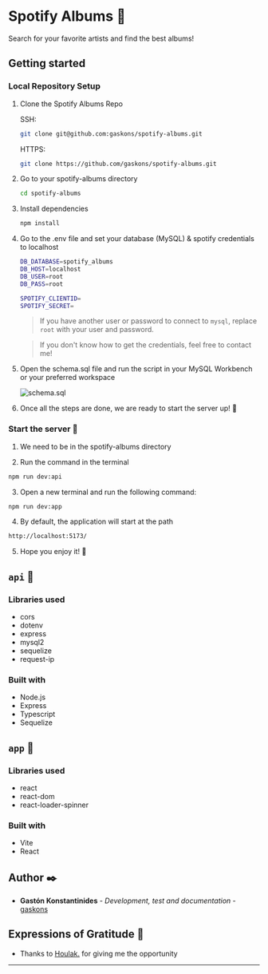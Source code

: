 # Spotify Albums 🎵
Search for your favorite artists and find the best albums!

## Getting started
### Local Repository Setup
1. Clone the Spotify Albums Repo

    SSH:
    ```bash
    git clone git@github.com:gaskons/spotify-albums.git
    ```
    HTTPS:
    ```bash
    git clone https://github.com/gaskons/spotify-albums.git
    ```
    
2. Go to your spotify-albums directory
    
    ```bash
    cd spotify-albums
    ```
    
3. Install dependencies
    
    ```bash
    npm install
    ```
    
4. Go to the .env file and set your database (MySQL) & spotify credentials to localhost
      
      ```bash
      DB_DATABASE=spotify_albums
      DB_HOST=localhost
      DB_USER=root
      DB_PASS=root

      SPOTIFY_CLIENTID=
      SPOTIFY_SECRET=
      ```
      
      > If you have another user or password to connect to <code>mysql</code>, replace <code>root</code> with your user and password.
      
      > If you don't know how to get the credentials, feel free to contact me!
      
5. Open the schema.sql file and run the script in your MySQL Workbench or your preferred workspace
    
     ![schema.sql](https://i.imgur.com/z1Vxmwi.png)
     
6. Once all the steps are done, we are ready to start the server up! 🥳
   
### Start the server 🚀

1. We need to be in the spotify-albums directory 

2. Run the command in the terminal
  
  ```bash
  npm run dev:api
  ```
  
3. Open a new terminal and run the following command:
  
  ```bash
  npm run dev:app
  ```
  
4. By default, the application will start at the path 

  ```bash
  http://localhost:5173/
  ```
5. Hope you enjoy it! 🤩

## ```api``` 📕

### Libraries used

- cors
- dotenv
- express
- mysql2
- sequelize
- request-ip

### Built with

- Node.js
- Express
- Typescript
- Sequelize

## ```app``` 📕

### Libraries used

- react
- react-dom
- react-loader-spinner

### Built with
- Vite
- React

## Author ✒️

- **Gastón Konstantinides** - _Development, test and documentation_ - [gaskons](https://github.com/gaskons)

## Expressions of Gratitude 🎁

- Thanks to [Houlak.](https://houlak.com/) for giving me the opportunity

---
